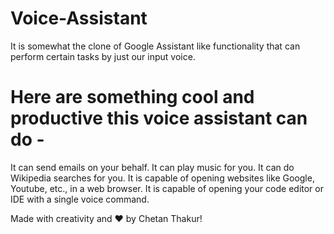 # Voice-Assistant
It is somewhat the clone of Google Assistant like functionality that can perform certain tasks by just our input voice.

# Here are something cool and productive this voice assistant can do -
It can send emails on your behalf.
It can play music for you.
It can do Wikipedia searches for you.
It is capable of opening websites like Google, Youtube, etc., in a web browser.
It is capable of opening your code editor or IDE with a single voice command.


Made with creativity and ❤️ by Chetan Thakur!
